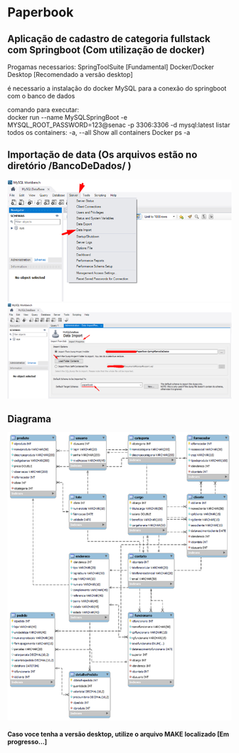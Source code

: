 # Paperbook
## Aplicação de cadastro de categoria fullstack com Springboot (Com utilização de docker)

Progamas necessarios:
SpringToolSuite [Fundamental]
Docker/Docker Desktop [Recomendado a versão desktop]


é necessario a instalação do docker MySQL para a conexão do springboot com o banco de dados

comando para executar: <br>
docker run --name MySQLSpringBoot -e MYSQL_ROOT_PASSWORD=123@senac -p 3306:3306 -d mysql:latest
listar todos os containers:
-a, --all Show all containers
Docker ps -a

## Importação de data (Os arquivos estão no diretório /BancoDeDados/ )
![Importação de data](/imgREADME/DataImport.png)
![Importação de data parte 2:](/imgREADME/DataImport2.png)

## Diagrama
![Diagrama do banco](/imgREADME/DiagramaBanco.png)

#### Caso voce tenha a versão desktop, utilize o arquivo MAKE localizado [Em progresso...]

